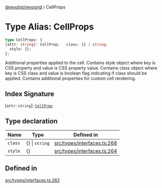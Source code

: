 [@revolist/revogrid](README.md) / CellProps

# Type Alias: CellProps

```ts
type CellProps: {
[attr: string]: CellProp;   class: {} | string;
  style: {};
};
```

Additional properties applied to the cell.
Contains style object where key is CSS property and value is CSS property value.
Contains class object where key is CSS class and value is boolean flag indicating if class should be applied.
Contains additional properties for custom cell rendering.

## Index Signature

 \[`attr`: `string`\]: [`CellProp`](TypeAlias.CellProp.md)

## Type declaration

| Name | Type | Defined in |
| ------ | ------ | ------ |
| `class` | \{\} \| `string` | [src/types/interfaces.ts:268](https://github.com/revolist/revogrid/blob/baf80d21081b40195ffd6e11abd1249f2fd26dae/src/types/interfaces.ts#L268) |
| `style` | \{\} | [src/types/interfaces.ts:264](https://github.com/revolist/revogrid/blob/baf80d21081b40195ffd6e11abd1249f2fd26dae/src/types/interfaces.ts#L264) |

## Defined in

[src/types/interfaces.ts:262](https://github.com/revolist/revogrid/blob/baf80d21081b40195ffd6e11abd1249f2fd26dae/src/types/interfaces.ts#L262)
